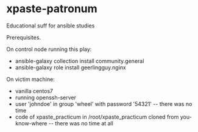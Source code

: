 # xpaste-patronum
Educational suff for ansible studies

Prerequisites.

On control node running this play:
  - ansible-galaxy collection install community.general
  - ansible-galaxy role install geerlingguy.nginx

On victim machine:
  - vanilla centos7
  - running openssh-server
  - user 'johndoe' in group 'wheel' with password '54321' -- there was no time
  - code of xpaste_practicum in /root/xpaste_practicum cloned from you-know-where -- there was no time at all
